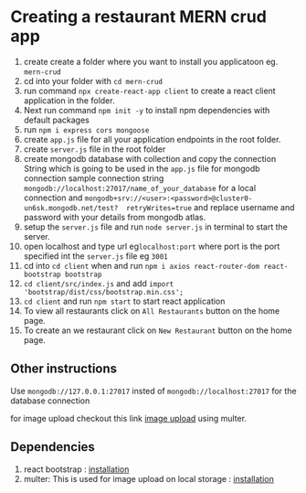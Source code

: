 # Creating a restaurant MERN crud app
1. create create a folder where you want to install you applicatoon eg. `mern-crud`
2. cd into your folder with `cd mern-crud`
3. run command `npx create-react-app client` to create a react client application in the folder.
4.  Next run command `npm init -y` to install npm dependencies with default packages
5.  run `npm i express cors mongoose`
6.  create `app.js` file for all your application endpoints in the root folder.
7.  create `server.js` file in the root folder
8.  create mongodb database with collection and copy the connection String which is going to be used in the `app.js` file for mongodb connection sample connection string `mongodb://localhost:27017/name_of_your_database` for a local connection and `mongodb+srv://<user>:<password>@cluster0-un6sk.mongodb.net/test? 
    retryWrites=true` and replace username and password with your details from mongodb atlas.
9.  setup the `server.js` file and run `node server.js` in terminal to start the server.
10. open localhost and type url eg`localhost:port` where port is the port specified int the `server.js` file eg `3001`
11. cd into `cd client` when and run `npm i axios react-router-dom react-bootstrap bootstrap`
12. `cd client/src/index.js` and add `import 'bootstrap/dist/css/bootstrap.min.css';`
13. `cd client` and run `npm start` to start react application
14. To view all restaurants click on `All Restaurants` button on the home page.
15. To create an we restaurant click on `New Restaurant` button on the home page.

## Other instructions
Use `mongodb://127.0.0.1:27017` insted of `mongodb://localhost:27017` for the database connection

for image upload checkout this link [image upload](https://mathursanb.medium.com/how-to-upload-images-using-multer-in-the-mern-stack-206428aad007) using multer.

## Dependencies
1. react bootstrap : [installation](https://react-bootstrap.github.io/docs/getting-started/introduction)
2. multer: This is used for image upload on local storage : [installation](https://www.npmjs.com/package/multer)


